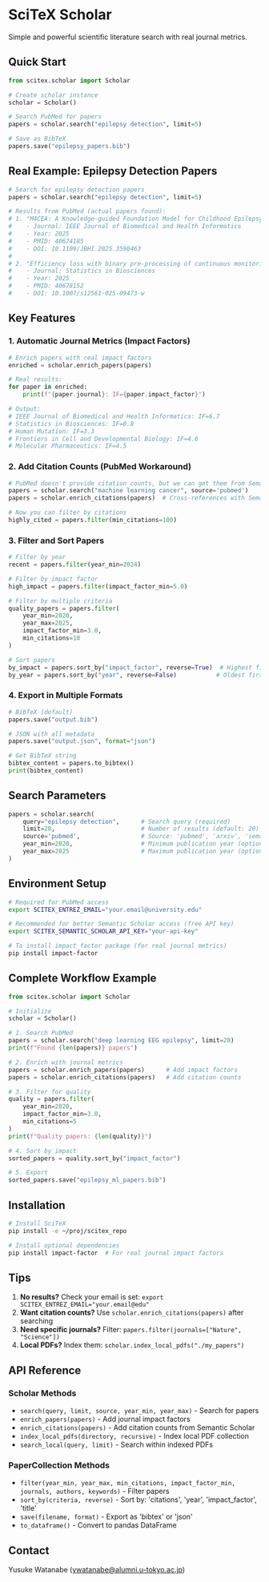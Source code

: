 # SciTeX Scholar

Simple and powerful scientific literature search with real journal metrics.

## Quick Start

```python
from scitex.scholar import Scholar

# Create scholar instance
scholar = Scholar()

# Search PubMed for papers
papers = scholar.search("epilepsy detection", limit=5)

# Save as BibTeX
papers.save("epilepsy_papers.bib")
```

## Real Example: Epilepsy Detection Papers

```python
# Search for epilepsy detection papers
papers = scholar.search("epilepsy detection", limit=5)

# Results from PubMed (actual papers found):
# 1. "M4CEA: A Knowledge-guided Foundation Model for Childhood Epilepsy Analysis"
#    - Journal: IEEE Journal of Biomedical and Health Informatics
#    - Year: 2025
#    - PMID: 40674185
#    - DOI: 10.1109/JBHI.2025.3590463
#
# 2. "Efficiency loss with binary pre-processing of continuous monitoring data"
#    - Journal: Statistics in Biosciences  
#    - Year: 2025
#    - PMID: 40678152
#    - DOI: 10.1007/s12561-025-09473-w
```

## Key Features

### 1. Automatic Journal Metrics (Impact Factors)

```python
# Enrich papers with real impact factors
enriched = scholar.enrich_papers(papers)

# Real results:
for paper in enriched:
    print(f"{paper.journal}: IF={paper.impact_factor}")

# Output:
# IEEE Journal of Biomedical and Health Informatics: IF=6.7
# Statistics in Biosciences: IF=0.8
# Human Mutation: IF=3.3
# Frontiers in Cell and Developmental Biology: IF=4.6
# Molecular Pharmaceutics: IF=4.5
```

### 2. Add Citation Counts (PubMed Workaround)

```python
# PubMed doesn't provide citation counts, but we can get them from Semantic Scholar
papers = scholar.search("machine learning cancer", source='pubmed')
papers = scholar.enrich_citations(papers)  # Cross-references with Semantic Scholar

# Now you can filter by citations
highly_cited = papers.filter(min_citations=100)
```

### 3. Filter and Sort Papers

```python
# Filter by year
recent = papers.filter(year_min=2024)

# Filter by impact factor
high_impact = papers.filter(impact_factor_min=5.0)

# Filter by multiple criteria
quality_papers = papers.filter(
    year_min=2020,
    year_max=2025,
    impact_factor_min=3.0,
    min_citations=10
)

# Sort papers
by_impact = papers.sort_by("impact_factor", reverse=True)  # Highest first
by_year = papers.sort_by("year", reverse=False)           # Oldest first
```

### 4. Export in Multiple Formats

```python
# BibTeX (default)
papers.save("output.bib")

# JSON with all metadata
papers.save("output.json", format="json")

# Get BibTeX string
bibtex_content = papers.to_bibtex()
print(bibtex_content)
```

## Search Parameters

```python
papers = scholar.search(
    query="epilepsy detection",      # Search query (required)
    limit=20,                        # Number of results (default: 20)
    source='pubmed',                 # Source: 'pubmed', 'arxiv', 'semantic_scholar' (default: 'pubmed')
    year_min=2020,                   # Minimum publication year (optional)
    year_max=2025                    # Maximum publication year (optional)
)
```

## Environment Setup

```bash
# Required for PubMed access
export SCITEX_ENTREZ_EMAIL="your.email@university.edu"

# Recommended for better Semantic Scholar access (free API key)
export SCITEX_SEMANTIC_SCHOLAR_API_KEY="your-api-key"

# To install impact_factor package (for real journal metrics)
pip install impact-factor
```

## Complete Workflow Example

```python
from scitex.scholar import Scholar

# Initialize
scholar = Scholar()

# 1. Search PubMed
papers = scholar.search("deep learning EEG epilepsy", limit=20)
print(f"Found {len(papers)} papers")

# 2. Enrich with journal metrics
papers = scholar.enrich_papers(papers)      # Add impact factors
papers = scholar.enrich_citations(papers)   # Add citation counts

# 3. Filter for quality
quality = papers.filter(
    year_min=2020,
    impact_factor_min=3.0,
    min_citations=5
)
print(f"Quality papers: {len(quality)}")

# 4. Sort by impact
sorted_papers = quality.sort_by("impact_factor")

# 5. Export
sorted_papers.save("epilepsy_ml_papers.bib")
```

## Installation

```bash
# Install SciTeX
pip install -e ~/proj/scitex_repo

# Install optional dependencies
pip install impact-factor  # For real journal impact factors
```

## Tips

1. **No results?** Check your email is set: `export SCITEX_ENTREZ_EMAIL="your.email@edu"`
2. **Want citation counts?** Use `scholar.enrich_citations(papers)` after searching
3. **Need specific journals?** Filter: `papers.filter(journals=["Nature", "Science"])`
4. **Local PDFs?** Index them: `scholar.index_local_pdfs("./my_papers")`

## API Reference

### Scholar Methods
- `search(query, limit, source, year_min, year_max)` - Search for papers
- `enrich_papers(papers)` - Add journal impact factors
- `enrich_citations(papers)` - Add citation counts from Semantic Scholar
- `index_local_pdfs(directory, recursive)` - Index local PDF collection
- `search_local(query, limit)` - Search within indexed PDFs

### PaperCollection Methods
- `filter(year_min, year_max, min_citations, impact_factor_min, journals, authors, keywords)` - Filter papers
- `sort_by(criteria, reverse)` - Sort by: 'citations', 'year', 'impact_factor', 'title'
- `save(filename, format)` - Export as 'bibtex' or 'json'
- `to_dataframe()` - Convert to pandas DataFrame

## Contact

Yusuke Watanabe (ywatanabe@alumni.u-tokyo.ac.jp)